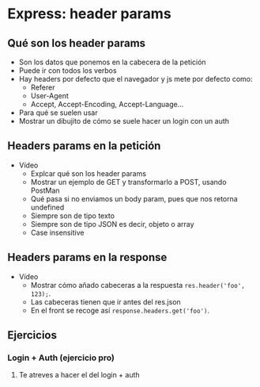 # Express: header params

## Qué son los header params

- Son los datos que ponemos en la cabecera de la petición
- Puede ir con todos los verbos
- Hay headers por defecto que el navegador y js mete por defecto como:
   - Referer
   - User-Agent
   - Accept, Accept-Encoding, Accept-Language...
- Para qué se suelen usar
- Mostrar un dibujito de cómo se suele hacer un login con un auth

## Headers params en la petición

- Vídeo
   - Explcar qué son los header params
   - Mostrar un ejemplo de GET y transformarlo a POST, usando PostMan
   - Qué pasa si no enviamos un body param, pues que nos retorna undefined
   - Siempre son de tipo texto
   - Siempre son de tipo JSON es decir, objeto o array
   - Case insensitive

## Headers params en la response

- Vídeo
   - Mostrar cómo añado cabeceras a la respuesta `res.header('foo', 123);`.
   - Las cabeceras tienen que ir antes del res.json
   - En el front se recoge así `response.headers.get('foo')`.

## Ejercicios

### Login + Auth (ejercicio pro)

1. Te atreves a hacer el del login + auth